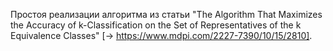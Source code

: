Простоя реализации алгоритма из статьи "The Algorithm That Maximizes the Accuracy of k-Classification on the Set of Representatives of the k Equivalence Classes" [$\rightarrow$ https://www.mdpi.com/2227-7390/10/15/2810].